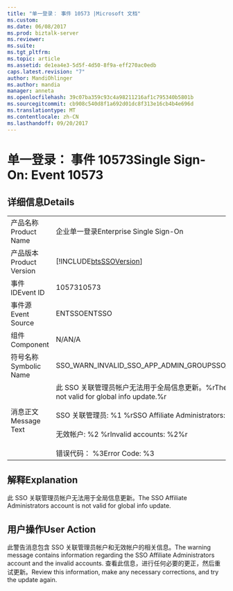 ```yaml
---
title: "单一登录： 事件 10573 |Microsoft 文档"
ms.custom: 
ms.date: 06/08/2017
ms.prod: biztalk-server
ms.reviewer: 
ms.suite: 
ms.tgt_pltfrm: 
ms.topic: article
ms.assetid: de1ea4e3-5d5f-4d50-8f9a-eff270ac0edb
caps.latest.revision: "7"
author: MandiOhlinger
ms.author: mandia
manager: anneta
ms.openlocfilehash: 39c07ba359c93c4a98211216af1c795340b5801b
ms.sourcegitcommit: cb908c540d8f1a692d01dc8f313e16cb4b4e696d
ms.translationtype: MT
ms.contentlocale: zh-CN
ms.lasthandoff: 09/20/2017
---
```

# <a name="single-sign-on-event-10573"></a><span data-ttu-id="f6c4a-102">单一登录： 事件 10573</span><span class="sxs-lookup"><span data-stu-id="f6c4a-102">Single Sign-On: Event 10573</span></span>
## <a name="details"></a><span data-ttu-id="f6c4a-103">详细信息</span><span class="sxs-lookup"><span data-stu-id="f6c4a-103">Details</span></span>  
  
|||  
|-|-|  
|<span data-ttu-id="f6c4a-104">产品名称</span><span class="sxs-lookup"><span data-stu-id="f6c4a-104">Product Name</span></span>|<span data-ttu-id="f6c4a-105">企业单一登录</span><span class="sxs-lookup"><span data-stu-id="f6c4a-105">Enterprise Single Sign-On</span></span>|  
|<span data-ttu-id="f6c4a-106">产品版本</span><span class="sxs-lookup"><span data-stu-id="f6c4a-106">Product Version</span></span>|[!INCLUDE[btsSSOVersion](../includes/btsssoversion-md.md)]|  
|<span data-ttu-id="f6c4a-107">事件 ID</span><span class="sxs-lookup"><span data-stu-id="f6c4a-107">Event ID</span></span>|<span data-ttu-id="f6c4a-108">10573</span><span class="sxs-lookup"><span data-stu-id="f6c4a-108">10573</span></span>|  
|<span data-ttu-id="f6c4a-109">事件源</span><span class="sxs-lookup"><span data-stu-id="f6c4a-109">Event Source</span></span>|<span data-ttu-id="f6c4a-110">ENTSSO</span><span class="sxs-lookup"><span data-stu-id="f6c4a-110">ENTSSO</span></span>|  
|<span data-ttu-id="f6c4a-111">组件</span><span class="sxs-lookup"><span data-stu-id="f6c4a-111">Component</span></span>|<span data-ttu-id="f6c4a-112">N/A</span><span class="sxs-lookup"><span data-stu-id="f6c4a-112">N/A</span></span>|  
|<span data-ttu-id="f6c4a-113">符号名称</span><span class="sxs-lookup"><span data-stu-id="f6c4a-113">Symbolic Name</span></span>|<span data-ttu-id="f6c4a-114">SSO_WARN_INVALID_SSO_APP_ADMIN_GROUP</span><span class="sxs-lookup"><span data-stu-id="f6c4a-114">SSO_WARN_INVALID_SSO_APP_ADMIN_GROUP</span></span>|  
|<span data-ttu-id="f6c4a-115">消息正文</span><span class="sxs-lookup"><span data-stu-id="f6c4a-115">Message Text</span></span>|<span data-ttu-id="f6c4a-116">此 SSO 关联管理员帐户无法用于全局信息更新。%r</span><span class="sxs-lookup"><span data-stu-id="f6c4a-116">The SSO Affiliate Administrators account is not valid for global info update.%r</span></span><br /><br /> <span data-ttu-id="f6c4a-117">SSO 关联管理员: %1 %r</span><span class="sxs-lookup"><span data-stu-id="f6c4a-117">SSO Affiliate Administrators: %1%r</span></span><br /><br /> <span data-ttu-id="f6c4a-118">无效帐户: %2 %r</span><span class="sxs-lookup"><span data-stu-id="f6c4a-118">Invalid accounts: %2%r</span></span><br /><br /> <span data-ttu-id="f6c4a-119">错误代码： %3</span><span class="sxs-lookup"><span data-stu-id="f6c4a-119">Error Code: %3</span></span>|  
  
## <a name="explanation"></a><span data-ttu-id="f6c4a-120">解释</span><span class="sxs-lookup"><span data-stu-id="f6c4a-120">Explanation</span></span>  
 <span data-ttu-id="f6c4a-121">此 SSO 关联管理员帐户无法用于全局信息更新。</span><span class="sxs-lookup"><span data-stu-id="f6c4a-121">The SSO Affiliate Administrators account is not valid for global info update.</span></span>  
  
## <a name="user-action"></a><span data-ttu-id="f6c4a-122">用户操作</span><span class="sxs-lookup"><span data-stu-id="f6c4a-122">User Action</span></span>  
 <span data-ttu-id="f6c4a-123">此警告消息包含 SSO 关联管理员帐户和无效帐户的相关信息。</span><span class="sxs-lookup"><span data-stu-id="f6c4a-123">The warning message contains information regarding the SSO Affiliate Administrators account and the invalid accounts.</span></span> <span data-ttu-id="f6c4a-124">查看此信息，进行任何必要的更正，然后重试更新。</span><span class="sxs-lookup"><span data-stu-id="f6c4a-124">Review this information, make any necessary corrections, and try the update again.</span></span>